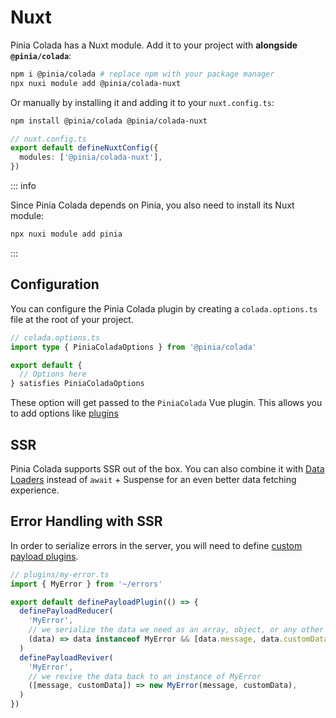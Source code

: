 # Nuxt

Pinia Colada has a Nuxt module. Add it to your project with **alongside `@pinia/colada`**:

```bash
npm i @pinia/colada # replace npm with your package manager
npx nuxi module add @pinia/colada-nuxt
```

Or manually by installing it and adding it to your `nuxt.config.ts`:

```bash
npm install @pinia/colada @pinia/colada-nuxt
```

```ts
// nuxt.config.ts
export default defineNuxtConfig({
  modules: ['@pinia/colada-nuxt'],
})
```

::: info

Since Pinia Colada depends on Pinia, you also need to install its Nuxt module:

```bash
npx nuxi module add pinia
```

:::

## Configuration

You can configure the Pinia Colada plugin by creating a `colada.options.ts` file at the root of your project.

```ts
// colada.options.ts
import type { PiniaColadaOptions } from '@pinia/colada'

export default {
  // Options here
} satisfies PiniaColadaOptions
```

These option will get passed to the `PiniaColada` Vue plugin. This allows you to add options like [plugins](./guide/installation.md#Plugins)

## SSR

Pinia Colada supports SSR out of the box. You can also combine it with [Data Loaders](https://uvr.esm.is/data-loaders/nuxt.html) instead of `await` + Suspense for an even better data fetching experience.

## Error Handling with SSR

In order to serialize errors in the server, you will need to define [custom payload plugins](https://nuxt.com/blog/v3-4#payload-enhancements).

```ts
// plugins/my-error.ts
import { MyError } from '~/errors'

export default definePayloadPlugin(() => {
  definePayloadReducer(
    'MyError',
    // we serialize the data we need as an array, object, or any other serializable format
    (data) => data instanceof MyError && [data.message, data.customData],
  )
  definePayloadReviver(
    'MyError',
    // we revive the data back to an instance of MyError
    ([message, customData]) => new MyError(message, customData),
  )
})
```
